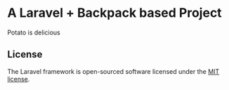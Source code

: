# A Laravel + Backpack based Project

Potato is delicious

## License

The Laravel framework is open-sourced software licensed under the [MIT license](http://opensource.org/licenses/MIT).
